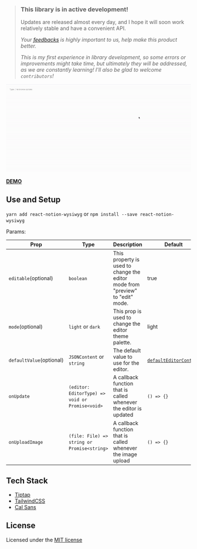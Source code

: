 > ### This library is in active development!
> Updates are released almost every day, and I hope it will soon work relatively stable and have a convenient API.
> 
> _Your [feedbacks](https://github.com/BuhayovA/react-notion-wysiwyg/issues) is highly important to us, help make this product better._
> 
> _This is my first experience in library development, so some errors or improvements might take time, but ultimately they will be addressed, as we are constantly learning! I'll also be glad to welcome `contributors`!_

<p align="center">
  <img src="./assets/demo.gif" alt="Wysiwyg demo" />
</p>

[**DEMO**](https://buhayova.github.io/react-notion-wysiwyg/)

## Use and Setup

`yarn add react-notion-wysiwyg` or `npm install --save react-notion-wysiwyg`

Params:

| Prop                  | Type                                            | Description                                                                                                                                                                              | Default                                                                                                                |
|-----------------------|-------------------------------------------------|------------------------------------------------------------------------------------------------------------------------------------------------------------------------------------------|------------------------------------------------------------------------------------------------------------------------|
| `editable`(optional)  | `boolean`                                       | This property is used to change the editor mode from "preview" to "edit" mode.                                                                                                                   | true                                                                                                                   |
| `mode`(optional)      | `light` or `dark`                               | This prop is used to change the editor theme palette.                                                                                                                                              | light                                                                                                                  |
| `defaultValue`(optional)        | `JSONContent` or `string`                       | The default value to use for the editor.                                                                                                                                                 | [`defaultEditorContent`](https://github.com/steven-tey/novel/blob/main/packages/core/src/ui/editor/default-content.tsx) |
| `onUpdate`            | `(editor: EditorType) => void or Promise<void>` | A callback function that is called whenever the editor is updated | `() => {}`                                                                                                                   |
| `onUploadImage`       | `(file: File) => string or Promise<string>`     | A callback function that is called whenever the image upload      | `() => {}`                                                                                                                    |

## Tech Stack

- [Tiptap](https://tiptap.dev/)
- [TailwindCSS](https://tailwindcss.com/)
- [Cal Sans](https://github.com/calcom/font)

## License

Licensed under the [MIT license](https://github.com/BuhayovA/react-notion-wysiwyg/blob/main/LICENSE)
